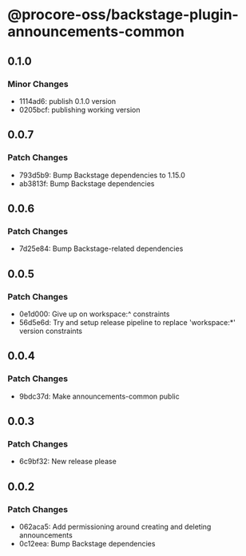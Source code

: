 # @procore-oss/backstage-plugin-announcements-common

## 0.1.0

### Minor Changes

- 1114ad6: publish 0.1.0 version
- 0205bcf: publishing working version

## 0.0.7

### Patch Changes

- 793d5b9: Bump Backstage dependencies to 1.15.0
- ab3813f: Bump Backstage dependencies

## 0.0.6

### Patch Changes

- 7d25e84: Bump Backstage-related dependencies

## 0.0.5

### Patch Changes

- 0e1d000: Give up on workspace:^ constraints
- 56d5e6d: Try and setup release pipeline to replace 'workspace:\*' version constraints

## 0.0.4

### Patch Changes

- 9bdc37d: Make announcements-common public

## 0.0.3

### Patch Changes

- 6c9bf32: New release please

## 0.0.2

### Patch Changes

- 062aca5: Add permissioning around creating and deleting announcements
- 0c12eea: Bump Backstage dependencies
